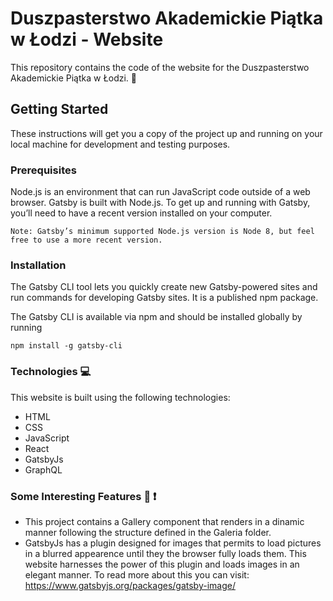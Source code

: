 # Duszpasterstwo Akademickie Piątka w Łodzi - Website

This repository contains the code of the website for the Duszpasterstwo Akademickie Piątka w Łodzi. :pray:

## Getting Started

These instructions will get you a copy of the project up and running on your local machine for development and testing purposes. 

### Prerequisites
Node.js is an environment that can run JavaScript code outside of a web browser. Gatsby is built with Node.js. To get up and running with Gatsby, you’ll need to have a recent version installed on your computer.

```
Note: Gatsby’s minimum supported Node.js version is Node 8, but feel free to use a more recent version.
```

### Installation
The Gatsby CLI tool lets you quickly create new Gatsby-powered sites and run commands for developing Gatsby sites. It is a published npm package.

The Gatsby CLI is available via npm and should be installed globally by running

```
npm install -g gatsby-cli
```

### Technologies :computer:
This website is built using the following technologies:
* HTML
* CSS
* JavaScript
* React
* GatsbyJs
* GraphQL

### Some Interesting Features :muscle: :exclamation:
* This project contains a Gallery component that renders in a dinamic manner following the structure defined in the Galeria folder. 
* GatsbyJs has a plugin designed for images that permits to load pictures in a blurred appearence until they the browser fully loads them. This website harnesses the power of this plugin and loads images in an elegant manner. To read more about this you can visit: https://www.gatsbyjs.org/packages/gatsby-image/

